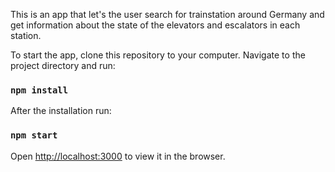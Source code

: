 This is an app that let's the user search for trainstation around Germany and get information about
the state of the elevators and escalators in each station.

To start the app, clone this repository to your computer.
Navigate to the project directory and run:

### `npm install`

After the installation run:

### `npm start`

Open [http://localhost:3000](http://localhost:3000) to view it in the browser.